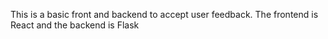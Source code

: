 This is a basic front and backend to accept user feedback.
The frontend is React and the backend is Flask